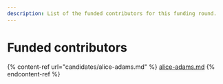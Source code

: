```yaml
---
description: List of the funded contributors for this funding round.
---
```


# Funded contributors

{% content-ref url="candidates/alice-adams.md" %}
[alice-adams.md](candidates/alice-adams.md)
{% endcontent-ref %}
